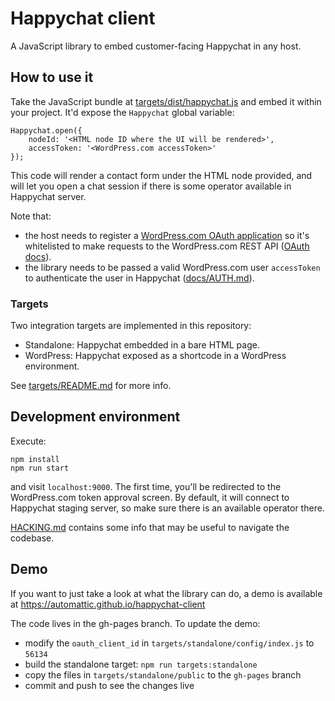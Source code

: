 # Happychat client

A JavaScript library to embed customer-facing Happychat in any host.

## How to use it

Take the JavaScript bundle at [targets/dist/happychat.js](./targets/dist/happychat.js) and embed it within your project. It'd expose the `Happychat` global variable:

	Happychat.open({
		nodeId: '<HTML node ID where the UI will be rendered>',
		accessToken: '<WordPress.com accessToken>'
	});

This code will render a contact form under the HTML node provided, and will let you open a chat session if there is some operator available in Happychat server.

Note that:

* the host needs to register a [WordPress.com OAuth application](http://developer.wordpress.com/apps/) so it's whitelisted to make requests to the WordPress.com REST API ([OAuth docs](https://developer.wordpress.com/docs/oauth2/)).
* the library needs to be passed a valid WordPress.com user `accessToken` to authenticate the user in Happychat ([docs/AUTH.md](./docs/AUTH.md)).

### Targets

Two integration targets are implemented in this repository:

- Standalone: Happychat embedded in a bare HTML page.
- WordPress: Happychat exposed as a shortcode in a WordPress environment.

See [targets/README.md](./targets/README.md) for more info.

## Development environment

Execute:

    npm install
    npm run start

and visit `localhost:9000`. The first time, you'll be redirected to the WordPress.com token approval screen. By default, it will connect to Happychat staging server, so make sure there is an available operator there.

[HACKING.md](./HACKING.md) contains some info that may be useful to navigate the codebase.

## Demo

If you want to just take a look at what the library can do, a demo is available at https://automattic.github.io/happychat-client

The code lives in the gh-pages branch. To update the demo:

* modify the `oauth_client_id` in `targets/standalone/config/index.js` to `56134`
* build the standalone target: `npm run targets:standalone`
* copy the files in `targets/standalone/public` to the `gh-pages` branch
* commit and push to see the changes live
